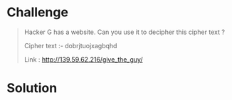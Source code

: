 # Challenge

> Hacker G has a website. Can you use it to decipher this cipher text ?
> 
> Cipher text :- dobrjtuojxagbqhd
> 
> Link : http://139.59.62.216/give_the_guy/

# Solution

